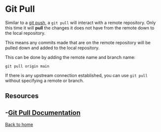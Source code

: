 # Git Pull

Similar to a [git push](./PUSH.md), a `git pull` will interact with a remote repository.
Only this time it will **pull** the changes it does not have from the remote down to the local repository.

This means any commits made that are on the remote repository will be pulled down and added to the local repository. 

This can be done by adding the remote name and branch name:
```
git pull origin main
```

If there is any upstream connection established, you can use `git pull` without specifying a remote or branch.

## Resources
-[Git Pull Documentation](https://git-scm.com/docs/git-pull)
---
[Back to home](../README.md)